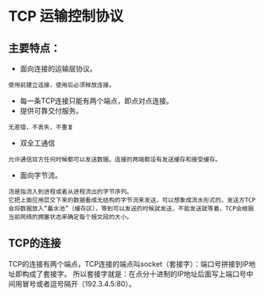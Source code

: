 # TCP 运输控制协议

## 主要特点：
* 面向连接的运输层协议。
```
使用前建立连接，使用后必须释放连接。
```
* 每一条TCP连接只能有两个端点，即点对点连接。
* 提供可靠交付服务。
```
无差错，不丢失，不重复
```
* 双全工通信
```
允许通信双方任何时候都可以发送数据。连接的两端都设有发送缓存和接受缓存。
```
* 面向字节流。
```
流是指流入到进程或者从进程流出的字节序列。
它把上面应用层交下来的数据看成无结构的字节流来发送，可以想象成流水形式的，发送方TCP会将数据放入“蓄水池”（缓存区），等到可以发送的时候就发送，不能发送就等着，TCP会根据当前网络的拥塞状态来确定每个报文段的大小。
```

## TCP的连接
TCP的连接有两个端点，TCP连接的端点叫socket（套接字）：端口号拼接到IP地址即构成了套接字。
所以套接字就是：在点分十进制的IP地址后面写上端口号中间用冒号或者逗号隔开（192.3.4.5:80）。
